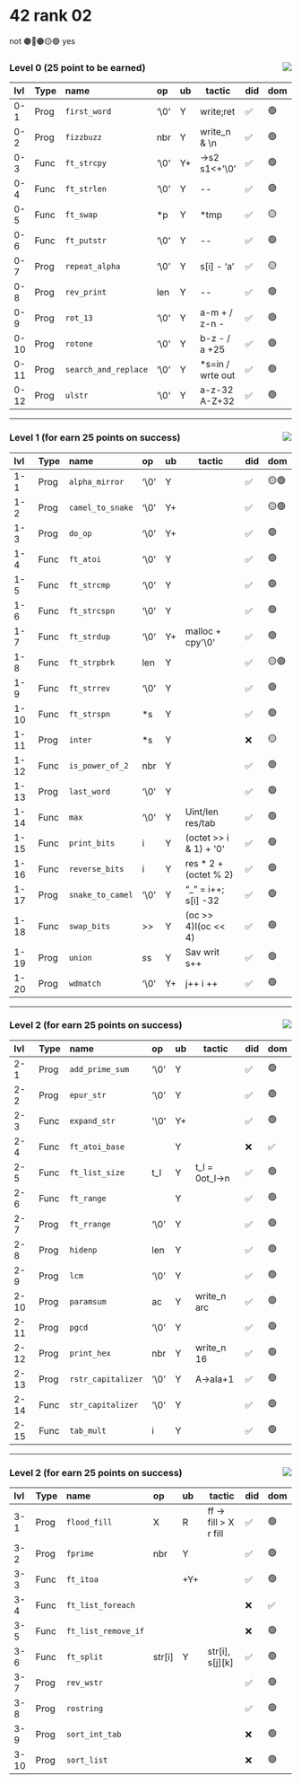 # 42 rank 02

not  🟤​🔴​🟠​🟡​🟢 yes

<div align="center">

<h3 align="left"> Level 0  (25 point to be earned) <img align="right" src="https://img.shields.io/badge/0-/_100-darkgreen"> </h3>
  
| lvl | Type | name | op | ub | tactic | did | dom |
|:---|:---|:---|:---|:---|---|---|---|
|0-1|Prog| `first_word` | ‘\0’ | Y | write;ret |✅|🟢​​|
|0-2|Prog| `fizzbuzz` | nbr | Y | write_n & \n |✅|🟢|
|0-3|Func| `ft_strcpy` | ‘\0’ | Y+ | ->s2 s1<+’\0’ |✅|🟢|
|0-4|Func| `ft_strlen` | ‘\0’ | Y | -- |✅|🟢|
|0-5|Func| `ft_swap` | *p | Y | *tmp |✅|🟡|
|0-6|Func| `ft_putstr` | ‘\0’ | Y | -- |✅|🟢|
|0-7|Prog| `repeat_alpha` | ‘\0’ | Y | s[i] - ‘a’ |✅|🟡|
|0-8|Prog| `rev_print` | len | Y | -- |✅|🟢|
|0-9|Prog| `rot_13` | ‘\0’ | Y | a-m + / z-n - |✅|🟢|
|0-10|Prog| `rotone` | ‘\0’ | Y | b-z - / a +25 |✅|🟢|
|0-11|Prog| `search_and_replace` | ‘\0’ | Y | *s=in / wrte out |✅|🟢|
|0-12|Prog| `ulstr` | ‘\0’ | Y | a-z-32 A-Z+32 |✅|🟢|

</div>
  
***

<div align="center">

<h3 align="left"> Level 1  (for earn 25 points on success) <img align="right" src="https://img.shields.io/badge/25-/_100-darkgreen"> </h3>

| lvl | Type | name | op | ub | tactic | did | dom |
|:---|:---|:---|:---|:---|---|---|---|
|1-1|Prog| `alpha_mirror` | ‘\0’ | Y |  |✅|🟡🟢|
|1-2|Prog| `camel_to_snake` | ‘\0’ | Y+ |  |✅|🟡🟢​​|
|1-3|Prog| `do_op` | ‘\0’ | Y+ |  |✅|🟢​​|
|1-4|Func| `ft_atoi` | ‘\0’ | Y |  |✅|🟢​​|
|1-5|Func| `ft_strcmp` | ‘\0’ | Y |  |✅|🟢​​|
|1-6|Func| `ft_strcspn` | ‘\0’ | Y |  |✅|🟢​​|
|1-7|Func| `ft_strdup` | ‘\0’ | Y+ | malloc + cpy'\0' |✅|🟢​​|
|1-8|Func| `ft_strpbrk` | len | Y |  |✅|🟡🟢​​|
|1-9|Func| `ft_strrev` | ‘\0’ | Y |  |✅|🟢​​|
|1-10|Func| `ft_strspn` | *s | Y |  |✅|🟢​​|
|1-11|Prog| `inter` | *s | Y |  |❌​|🟡|
|1-12|Func| `is_power_of_2` | nbr | Y |  |✅|🟢​​|
|1-13|Prog| `last_word` | ‘\0’ | Y |  |✅|🟢​​|
|1-14|Func| `max` | ‘\0’ | Y | Uint/len res/tab |✅|🟢​​|
|1-15|Func| `print_bits` | i | Y | (octet >> i & 1) + '0' |✅|🟢​​|
|1-16|Func| `reverse_bits` | i | Y | res * 2 + (octet % 2) |✅|🟢​​|
|1-17|Prog| `snake_to_camel` | ‘\0’ | Y | “_” = i++; s[i] -32 |✅|🟢​​|
|1-18|Func| `swap_bits` | >> | Y | (oc >> 4)I(oc << 4) |✅|🟢​​|
|1-19|Prog| `union` | *s*s | Y | Sav writ s++ |✅|🟢​​|
|1-20|Prog| `wdmatch` | ‘\0’ | Y+ | j++ i ++ |✅|🟢​​|

</div>

***

<div align="center">

<h3 align="left"> Level 2  (for earn 25 points on success) <img align="right" src="https://img.shields.io/badge/75-/_100-darkgreen"> </h3>

| lvl | Type | name | op | ub | tactic | did | dom |
|:---|:---|:---|:---|:---|---|---|---|
|2-1|Prog| `add_prime_sum` | ‘\0’ | Y |  |✅|🟢​​|
|2-2|Prog| `epur_str` | ‘\0’ | Y |  |✅|🟢​​|
|2-3|Func| `expand_str` | '\0' | Y+ |  |✅|🟢​​|
|2-4|Func| `ft_atoi_base` |  | Y |  |❌​|✅|
|2-5|Func| `ft_list_size` | t_l | Y | t_l = 0ot_l->n |✅|🟢​​|
|2-6|Func| `ft_range` |  | Y |  |✅|🟢​​|
|2-7|Prog| `ft_rrange` | ‘\0’ | Y |  |✅|🟢​​|
|2-8|Prog| `hidenp` | len | Y |  |✅|🟢​​|
|2-9|Prog| `lcm` | ‘\0’ | Y |  |✅|🟢​​|
|2-10|Prog| `paramsum` | ac | Y | write_n arc |✅|🟢​​|
|2-11|Prog| `pgcd` | ‘\0’ | Y |  |✅|🟢​​|
|2-12|Prog| `print_hex` | nbr | Y | write_n 16 |✅|🟢​​|
|2-13|Prog| `rstr_capitalizer` | ‘\0’ | Y | A->aIa+1 |✅|🟢​​|
|2-14|Func| `str_capitalizer` | ‘\0’ | Y |  |✅|🟢​​|
|2-15|Func| `tab_mult` | i | Y |  |✅|🟢​​|

</div>

***

<div align="center">

<h3 align="left"> Level 2  (for earn 25 points on success) <img align="right" src="https://img.shields.io/badge/100-/_100-darkgreen"> </h3>

| lvl | Type | name | op | ub | tactic | did | dom |
|:---|:---|:---|:---|:---|---|---|---|
|3-1|Prog| `flood_fill` | X | R | ff -> fill > X r fill |✅|🟢​​|
|3-2|Prog| `fprime` | nbr | Y |  |✅|🟢​​|
|3-3|Func| `ft_itoa` |  | +Y+ |  |✅|🟢​​|
|3-4|Func| `ft_list_foreach` |  |  |  |❌​|✅|
|3-5|Func| `ft_list_remove_if` |  |  |  |❌​|🟢​​|
|3-6|Func| `ft_split` | str[i] | Y | str[i], s[j][k] |✅|🟢​​|
|3-7|Prog| `rev_wstr` |  |  |  |✅|🟢​​|
|3-8|Prog| `rostring` |  |  |  |✅|🟢​​|
|3-9|Prog| `sort_int_tab` |  |  |  |❌​|🟢​​|
|3-10|Prog| `sort_list` |  |  |  |❌|🟢​​|

</div>
